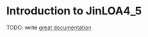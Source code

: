 # Introduction to JinLOA4_5

TODO: write [great documentation](http://jacobian.org/writing/what-to-write/)

